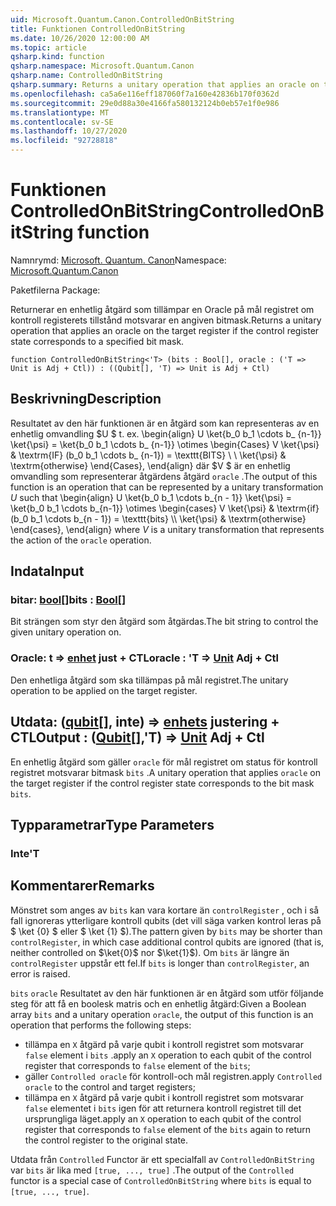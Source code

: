 ```yaml
---
uid: Microsoft.Quantum.Canon.ControlledOnBitString
title: Funktionen ControlledOnBitString
ms.date: 10/26/2020 12:00:00 AM
ms.topic: article
qsharp.kind: function
qsharp.namespace: Microsoft.Quantum.Canon
qsharp.name: ControlledOnBitString
qsharp.summary: Returns a unitary operation that applies an oracle on the target register if the control register state corresponds to a specified bit mask.
ms.openlocfilehash: ca5a6e116eff187060f7a160e42836b170f0362d
ms.sourcegitcommit: 29e0d88a30e4166fa580132124b0eb57e1f0e986
ms.translationtype: MT
ms.contentlocale: sv-SE
ms.lasthandoff: 10/27/2020
ms.locfileid: "92728818"
---
```

# <a name="controlledonbitstring-function"></a><span data-ttu-id="6f73b-102">Funktionen ControlledOnBitString</span><span class="sxs-lookup"><span data-stu-id="6f73b-102">ControlledOnBitString function</span></span>

<span data-ttu-id="6f73b-103">Namnrymd: [Microsoft. Quantum. Canon](xref:Microsoft.Quantum.Canon)</span><span class="sxs-lookup"><span data-stu-id="6f73b-103">Namespace: [Microsoft.Quantum.Canon](xref:Microsoft.Quantum.Canon)</span></span>

<span data-ttu-id="6f73b-104">Paketfilerna [](https://nuget.org/packages/)</span><span class="sxs-lookup"><span data-stu-id="6f73b-104">Package: [](https://nuget.org/packages/)</span></span>


<span data-ttu-id="6f73b-105">Returnerar en enhetlig åtgärd som tillämpar en Oracle på mål registret om kontroll registerets tillstånd motsvarar en angiven bitmask.</span><span class="sxs-lookup"><span data-stu-id="6f73b-105">Returns a unitary operation that applies an oracle on the target register if the control register state corresponds to a specified bit mask.</span></span>

```qsharp
function ControlledOnBitString<'T> (bits : Bool[], oracle : ('T => Unit is Adj + Ctl)) : ((Qubit[], 'T) => Unit is Adj + Ctl)
```


## <a name="description"></a><span data-ttu-id="6f73b-106">Beskrivning</span><span class="sxs-lookup"><span data-stu-id="6f73b-106">Description</span></span>

<span data-ttu-id="6f73b-107">Resultatet av den här funktionen är en åtgärd som kan representeras av en enhetlig omvandling $U $ t. ex. \begin{align} U \ket{b_0 b_1 \cdots b_ {n-1}} \ket{\psi} = \ket{b_0 b_1 \cdots b_ {n-1}} \otimes \begin{Cases} V \ket{\psi} & \textrm{IF} (b_0 b_1 \cdots b_ {n-1}) = \texttt{BITS} \\ \\ \ket{\psi} & \textrm{otherwise} \end{Cases}, \end{align} där $V $ är en enhetlig omvandling som representerar åtgärdens åtgärd `oracle` .</span><span class="sxs-lookup"><span data-stu-id="6f73b-107">The output of this function is an operation that can be represented by a unitary transformation $U$ such that \begin{align} U \ket{b_0 b_1 \cdots b_{n - 1}} \ket{\psi} = \ket{b_0 b_1 \cdots b_{n-1}} \otimes \begin{cases} V \ket{\psi} & \textrm{if} (b_0 b_1 \cdots b_{n - 1}) = \texttt{bits} \\\\ \ket{\psi} & \textrm{otherwise} \end{cases}, \end{align} where $V$ is a unitary transformation that represents the action of the `oracle` operation.</span></span>

## <a name="input"></a><span data-ttu-id="6f73b-108">Indata</span><span class="sxs-lookup"><span data-stu-id="6f73b-108">Input</span></span>

### <a name="bits--bool"></a><span data-ttu-id="6f73b-109">bitar: [bool](xref:microsoft.quantum.lang-ref.bool)[]</span><span class="sxs-lookup"><span data-stu-id="6f73b-109">bits : [Bool](xref:microsoft.quantum.lang-ref.bool)[]</span></span>

<span data-ttu-id="6f73b-110">Bit strängen som styr den åtgärd som åtgärdas.</span><span class="sxs-lookup"><span data-stu-id="6f73b-110">The bit string to control the given unitary operation on.</span></span>


### <a name="oracle--t--unit-adj--ctl"></a><span data-ttu-id="6f73b-111">Oracle: t => [enhet](xref:microsoft.quantum.lang-ref.unit) just + CTL</span><span class="sxs-lookup"><span data-stu-id="6f73b-111">oracle : 'T => [Unit](xref:microsoft.quantum.lang-ref.unit) Adj + Ctl</span></span>

<span data-ttu-id="6f73b-112">Den enhetliga åtgärd som ska tillämpas på mål registret.</span><span class="sxs-lookup"><span data-stu-id="6f73b-112">The unitary operation to be applied on the target register.</span></span>



## <a name="output--qubitt--unit-adj--ctl"></a><span data-ttu-id="6f73b-113">Utdata: ([qubit](xref:microsoft.quantum.lang-ref.qubit)[], inte) => [enhets](xref:microsoft.quantum.lang-ref.unit) justering + CTL</span><span class="sxs-lookup"><span data-stu-id="6f73b-113">Output : ([Qubit](xref:microsoft.quantum.lang-ref.qubit)[],'T) => [Unit](xref:microsoft.quantum.lang-ref.unit) Adj + Ctl</span></span>

<span data-ttu-id="6f73b-114">En enhetlig åtgärd som gäller `oracle` för mål registret om status för kontroll registret motsvarar bitmask `bits` .</span><span class="sxs-lookup"><span data-stu-id="6f73b-114">A unitary operation that applies `oracle` on the target register if the control register state corresponds to the bit mask `bits`.</span></span>

## <a name="type-parameters"></a><span data-ttu-id="6f73b-115">Typparametrar</span><span class="sxs-lookup"><span data-stu-id="6f73b-115">Type Parameters</span></span>

### <a name="t"></a><span data-ttu-id="6f73b-116">Inte</span><span class="sxs-lookup"><span data-stu-id="6f73b-116">'T</span></span>



## <a name="remarks"></a><span data-ttu-id="6f73b-117">Kommentarer</span><span class="sxs-lookup"><span data-stu-id="6f73b-117">Remarks</span></span>

<span data-ttu-id="6f73b-118">Mönstret som anges av `bits` kan vara kortare än `controlRegister` , och i så fall ignoreras ytterligare kontroll qubits (det vill säga varken kontrol leras på $ \ket {0} $ eller $ \ket {1} $).</span><span class="sxs-lookup"><span data-stu-id="6f73b-118">The pattern given by `bits` may be shorter than `controlRegister`, in which case additional control qubits are ignored (that is, neither controlled on $\ket{0}$ nor $\ket{1}$).</span></span>
<span data-ttu-id="6f73b-119">Om `bits` är längre än `controlRegister` uppstår ett fel.</span><span class="sxs-lookup"><span data-stu-id="6f73b-119">If `bits` is longer than `controlRegister`, an error is raised.</span></span>

<span data-ttu-id="6f73b-120">`bits` `oracle` Resultatet av den här funktionen är en åtgärd som utför följande steg för att få en boolesk matris och en enhetlig åtgärd:</span><span class="sxs-lookup"><span data-stu-id="6f73b-120">Given a Boolean array `bits` and a unitary operation `oracle`, the output of this function is an operation that performs the following steps:</span></span>

* <span data-ttu-id="6f73b-121">tillämpa en `X` åtgärd på varje qubit i kontroll registret som motsvarar `false` element i `bits` .</span><span class="sxs-lookup"><span data-stu-id="6f73b-121">apply an `X` operation to each qubit of the control register that corresponds to `false` element of the `bits`;</span></span>
* <span data-ttu-id="6f73b-122">gäller `Controlled oracle` för kontroll-och mål registren.</span><span class="sxs-lookup"><span data-stu-id="6f73b-122">apply `Controlled oracle` to the control and target registers;</span></span>
* <span data-ttu-id="6f73b-123">tillämpa en `X` åtgärd på varje qubit i kontroll registret som motsvarar `false` elementet i `bits` igen för att returnera kontroll registret till det ursprungliga läget.</span><span class="sxs-lookup"><span data-stu-id="6f73b-123">apply an `X` operation to each qubit of the control register that corresponds to `false` element of the `bits` again to return the control register to the original state.</span></span>

<span data-ttu-id="6f73b-124">Utdata från `Controlled` Functor är ett specialfall av `ControlledOnBitString` var `bits` är lika med `[true, ..., true]` .</span><span class="sxs-lookup"><span data-stu-id="6f73b-124">The output of the `Controlled` functor is a special case of `ControlledOnBitString` where `bits` is equal to `[true, ..., true]`.</span></span>